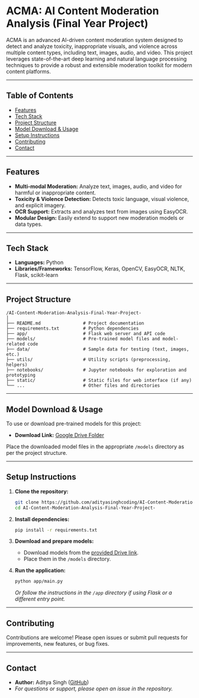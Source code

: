 # ACMA: AI Content Moderation Analysis (Final Year Project)

ACMA is an advanced AI-driven content moderation system designed to detect and analyze toxicity, inappropriate visuals, and violence across multiple content types, including text, images, audio, and video. This project leverages state-of-the-art deep learning and natural language processing techniques to provide a robust and extensible moderation toolkit for modern content platforms.

---

## Table of Contents

- [Features](#features)
- [Tech Stack](#tech-stack)
- [Project Structure](#project-structure)
- [Model Download & Usage](#model-download--usage)
- [Setup Instructions](#setup-instructions)
- [Contributing](#contributing)
- [Contact](#contact)

---

## Features

- **Multi-modal Moderation:** Analyze text, images, audio, and video for harmful or inappropriate content.
- **Toxicity & Violence Detection:** Detects toxic language, visual violence, and explicit imagery.
- **OCR Support:** Extracts and analyzes text from images using EasyOCR.
- **Modular Design:** Easily extend to support new moderation models or data types.

---

## Tech Stack

- **Languages:** Python
- **Libraries/Frameworks:** TensorFlow, Keras, OpenCV, EasyOCR, NLTK, Flask, scikit-learn

---

## Project Structure

```
/AI-Content-Moderation-Analysis-Final-Year-Project-
│
├── README.md                # Project documentation
├── requirements.txt         # Python dependencies
├── app/                     # Flask web server and API code
├── models/                  # Pre-trained model files and model-related code
├── data/                    # Sample data for testing (text, images, etc.)
├── utils/                   # Utility scripts (preprocessing, helpers)
├── notebooks/               # Jupyter notebooks for exploration and prototyping
├── static/                  # Static files for web interface (if any)
└── ...                      # Other files and directories
```

---

## Model Download & Usage

To use or download pre-trained models for this project:

- **Download Link:** [Google Drive Folder](https://drive.google.com/drive/u/0/folders/1CDdlclL76CC-JeheTjV6Bn1hgLfL7y6Z)

Place the downloaded model files in the appropriate `/models` directory as per the project structure.

---

## Setup Instructions

1. **Clone the repository:**
   ```bash
   git clone https://github.com/adityasinghcoding/AI-Content-Moderation-Analysis-Final-Year-Project-.git
   cd AI-Content-Moderation-Analysis-Final-Year-Project-
   ```

2. **Install dependencies:**
   ```bash
   pip install -r requirements.txt
   ```

3. **Download and prepare models:**
   - Download models from the [provided Drive link](https://drive.google.com/drive/u/0/folders/1CDdlclL76CC-JeheTjV6Bn1hgLfL7y6Z).
   - Place them in the `/models` directory.

4. **Run the application:**
   ```bash
   python app/main.py
   ```
   _Or follow the instructions in the `/app` directory if using Flask or a different entry point._

---

## Contributing

Contributions are welcome! Please open issues or submit pull requests for improvements, new features, or bug fixes.

---

## Contact

- **Author:** Aditya Singh ([GitHub](https://github.com/adityasinghcoding))
- _For questions or support, please open an issue in the repository._
